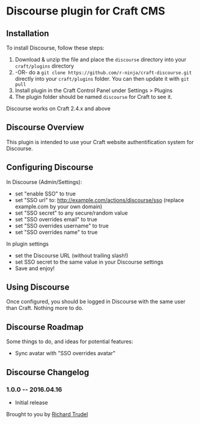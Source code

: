# Discourse plugin for Craft CMS


## Installation

To install Discourse, follow these steps:

1. Download & unzip the file and place the `discourse` directory into your `craft/plugins` directory
2.  -OR- do a `git clone https://github.com/r-ninja/craft-discourse.git` directly into your `craft/plugins` folder.  You can then update it with `git pull`
3. Install plugin in the Craft Control Panel under Settings > Plugins
4. The plugin folder should be named `discourse` for Craft to see it.  

Discourse works on Craft 2.4.x and above

## Discourse Overview

This plugin is intended to use your Craft website authentification system for Discourse.

## Configuring Discourse

In Discourse (Admin/Settings):
* set "enable SSO" to true
* set "SSO url" to: http://example.com/actions/discourse/sso (replace example.com by your own domain)
* set "SSO secret" to any secure/random value
* set "SSO overrides email" to true
* set "SSO overrides username" to true
* set "SSO overrides name" to true

In plugin settings
* set the Discourse URL (without trailing slash!)
* set SSO secret to the same value in your Discourse settings
* Save and enjoy!

## Using Discourse

Once configured, you should be logged in Discourse with the same user than Craft. Nothing more to do.

## Discourse Roadmap

Some things to do, and ideas for potential features:

* Sync avatar with "SSO overrides avatar"

## Discourse Changelog

### 1.0.0 -- 2016.04.16

* Initial release

Brought to you by [Richard Trudel](http://trudel.ninja)
